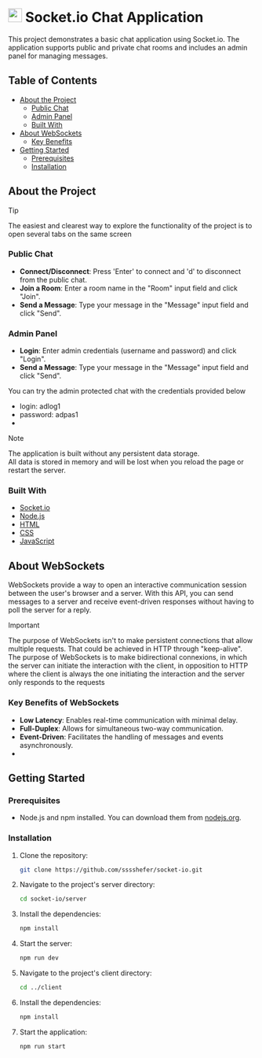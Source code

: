 # <img src="https://github.com/sssshefer/socket-io/assets/63253440/d6520745-df48-41df-9ae4-e4f12e97169c" alt="socket-io" height="28"> Socket.io Chat Application

This project demonstrates a basic chat application using Socket.io. The application supports public and private chat rooms and includes an admin panel for managing messages.

## Table of Contents
- [About the Project](#about-the-project)
  - [Public Chat](#public-chat)
  - [Admin Panel](#admin-panel)
  - [Built With](#built-with)
- [About WebSockets](#about-websockets)
  - [Key Benefits](#key-benefits-of-websockets)
- [Getting Started](#getting-started)
  - [Prerequisites](#prerequisites)
  - [Installation](#installation)
  
## About the Project

> [!TIP]
> The easiest and clearest way to explore the functionality of the project is to <br/> open several tabs on the same screen
> 
### Public Chat
- **Connect/Disconnect**: Press 'Enter' to connect and 'd' to disconnect from the public chat.
- **Join a Room**: Enter a room name in the "Room" input field and click "Join".
- **Send a Message**: Type your message in the "Message" input field and click "Send".

### Admin Panel
- **Login**: Enter admin credentials (username and password) and click "Login".
- **Send a Message**: Type your message in the "Message" input field and click "Send".

 You can try the admin protected chat with the credentials provided below
  - login: adlog1
  - password: adpas1
  - 
> [!NOTE]  
> The application is built without any persistent data storage. <br/> All data is stored in memory and will be lost when you reload the page or restart the server.
 
### Built With
- [Socket.io](https://socket.io/)
- [Node.js](https://nodejs.org/)
- [HTML](https://developer.mozilla.org/en-US/docs/Web/HTML)
- [CSS](https://developer.mozilla.org/en-US/docs/Web/CSS)
- [JavaScript](https://developer.mozilla.org/en-US/docs/Web/JavaScript)

## About WebSockets

WebSockets provide a way to open an interactive communication session between the user's browser and a server. With this API, you can send messages to a server and receive event-driven responses without having to poll the server for a reply.

> [!IMPORTANT]  
> The purpose of WebSockets isn't to make persistent connections that allow multiple requests. That could be achieved in HTTP through "keep-alive". The purpose of WebSockets is to make bidirectional connexions, in which the server can initiate the interaction with the client, in opposition to HTTP where the client is always the one initiating the interaction and the server only responds to the requests

### Key Benefits of WebSockets
- **Low Latency**: Enables real-time communication with minimal delay.
- **Full-Duplex**: Allows for simultaneous two-way communication.
- **Event-Driven**: Facilitates the handling of messages and events asynchronously.
- 
## Getting Started

### Prerequisites
- Node.js and npm installed. You can download them from [nodejs.org](https://nodejs.org/).

### Installation
1. Clone the repository:
    ```sh
    git clone https://github.com/sssshefer/socket-io.git
    ```
2. Navigate to the project's server directory:
    ```sh
    cd socket-io/server
    ```
3. Install the dependencies:
    ```sh
    npm install
    ```

4. Start the server:
    ```sh
    npm run dev
    ```
5. Navigate to the project's client directory:
    ```sh
    cd ../client
    ```
6. Install the dependencies:
    ```sh
    npm install
    ```

7. Start the application:
    ```sh
    npm run start
    ```

